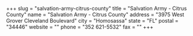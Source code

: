 +++
slug = "salvation-army-citrus-county"
title = "Salvation Army - Citrus County"
name = "Salvation Army - Citrus County"
address = "3975 West Grover Cleveland Boulevard"
city = "Homosassa"
state = "FL"
postal = "34446"
website = ""
phone = "352 621-5532"
fax = ""
+++

